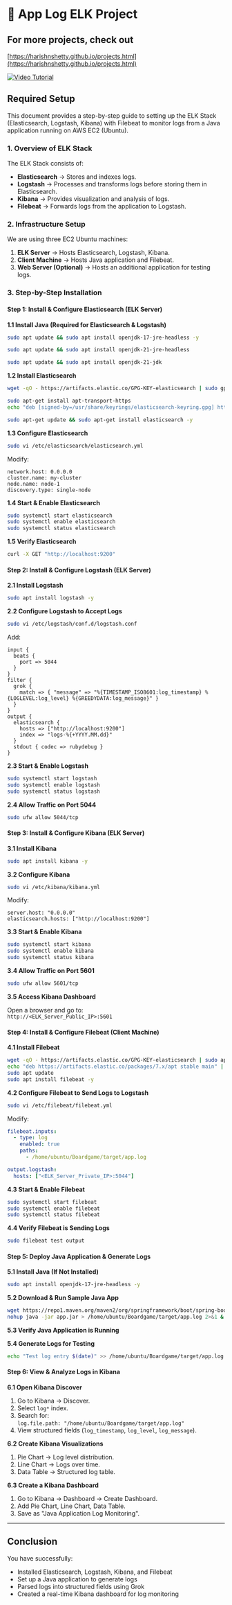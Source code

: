 # 🚀 App Log ELK Project

## For more projects, check out  
[https://harishnshetty.github.io/projects.html](https://harishnshetty.github.io/projects.html)

[![Video Tutorial](https://github.com/harishnshetty/image-data-project/blob/8391945b71df68d8741bf225ce4af892cd308b99/awsresourcefinder.jpg)](https://youtu.be/KNH_qe1vJAg)

## Required Setup

This document provides a step-by-step guide to setting up the ELK Stack (Elasticsearch, Logstash, Kibana) with Filebeat to monitor logs from a Java application running on AWS EC2 (Ubuntu).

### 1. Overview of ELK Stack

The ELK Stack consists of:
- **Elasticsearch** → Stores and indexes logs.
- **Logstash** → Processes and transforms logs before storing them in Elasticsearch.
- **Kibana** → Provides visualization and analysis of logs.
- **Filebeat** → Forwards logs from the application to Logstash.

### 2. Infrastructure Setup

We are using three EC2 Ubuntu machines:
1. **ELK Server** → Hosts Elasticsearch, Logstash, Kibana.
2. **Client Machine** → Hosts Java application and Filebeat.
3. **Web Server (Optional)** → Hosts an additional application for testing logs.

### 3. Step-by-Step Installation

#### Step 1: Install & Configure Elasticsearch (ELK Server)

**1.1 Install Java (Required for Elasticsearch & Logstash)**
```sh
sudo apt update && sudo apt install openjdk-17-jre-headless -y
```
```sh
sudo apt update && sudo apt install openjdk-21-jre-headless
```

```sh
sudo apt update && sudo apt install openjdk-21-jdk
```

**1.2 Install Elasticsearch**

```bash
wget -qO - https://artifacts.elastic.co/GPG-KEY-elasticsearch | sudo gpg --dearmor -o /usr/share/keyrings/elasticsearch-keyring.gpg

sudo apt-get install apt-transport-https
echo "deb [signed-by=/usr/share/keyrings/elasticsearch-keyring.gpg] https://artifacts.elastic.co/packages/9.x/apt stable main" | sudo tee /etc/apt/sources.list.d/elastic-9.x.list

sudo apt-get update && sudo apt-get install elasticsearch -y

```

**1.3 Configure Elasticsearch**
```sh
sudo vi /etc/elasticsearch/elasticsearch.yml
```
Modify:
```
network.host: 0.0.0.0
cluster.name: my-cluster
node.name: node-1
discovery.type: single-node
```

**1.4 Start & Enable Elasticsearch**
```sh
sudo systemctl start elasticsearch
sudo systemctl enable elasticsearch
sudo systemctl status elasticsearch
```

**1.5 Verify Elasticsearch**
```sh
curl -X GET "http://localhost:9200"
```

#### Step 2: Install & Configure Logstash (ELK Server)

**2.1 Install Logstash**
```sh
sudo apt install logstash -y
```

**2.2 Configure Logstash to Accept Logs**
```sh
sudo vi /etc/logstash/conf.d/logstash.conf
```
Add:
```
input {
  beats {
    port => 5044
  }
}
filter {
  grok {
    match => { "message" => "%{TIMESTAMP_ISO8601:log_timestamp} %{LOGLEVEL:log_level} %{GREEDYDATA:log_message}" }
  }
}
output {
  elasticsearch {
    hosts => ["http://localhost:9200"]
    index => "logs-%{+YYYY.MM.dd}"
  }
  stdout { codec => rubydebug }
}
```

**2.3 Start & Enable Logstash**
```sh
sudo systemctl start logstash
sudo systemctl enable logstash
sudo systemctl status logstash
```

**2.4 Allow Traffic on Port 5044**
```sh
sudo ufw allow 5044/tcp
```

#### Step 3: Install & Configure Kibana (ELK Server)

**3.1 Install Kibana**
```sh
sudo apt install kibana -y
```

**3.2 Configure Kibana**
```sh
sudo vi /etc/kibana/kibana.yml
```
Modify:
```
server.host: "0.0.0.0"
elasticsearch.hosts: ["http://localhost:9200"]
```

**3.3 Start & Enable Kibana**
```sh
sudo systemctl start kibana
sudo systemctl enable kibana
sudo systemctl status kibana
```

**3.4 Allow Traffic on Port 5601**
```sh
sudo ufw allow 5601/tcp
```

**3.5 Access Kibana Dashboard**

Open a browser and go to:  
`http://<ELK_Server_Public_IP>:5601`

#### Step 4: Install & Configure Filebeat (Client Machine)

**4.1 Install Filebeat**
```sh
wget -qO - https://artifacts.elastic.co/GPG-KEY-elasticsearch | sudo apt-key add -
echo "deb https://artifacts.elastic.co/packages/7.x/apt stable main" | sudo tee /etc/apt/sources.list.d/elastic-7.x.list
sudo apt update
sudo apt install filebeat -y
```

**4.2 Configure Filebeat to Send Logs to Logstash**
```sh
sudo vi /etc/filebeat/filebeat.yml
```
Modify:
```yaml
filebeat.inputs:
  - type: log
    enabled: true
    paths:
      - /home/ubuntu/Boardgame/target/app.log

output.logstash:
  hosts: ["<ELK_Server_Private_IP>:5044"]
```

**4.3 Start & Enable Filebeat**
```sh
sudo systemctl start filebeat
sudo systemctl enable filebeat
sudo systemctl status filebeat
```

**4.4 Verify Filebeat is Sending Logs**
```sh
sudo filebeat test output
```

#### Step 5: Deploy Java Application & Generate Logs

**5.1 Install Java (If Not Installed)**
```sh
sudo apt install openjdk-17-jre-headless -y
```

**5.2 Download & Run Sample Java App**
```sh
wget https://repo1.maven.org/maven2/org/springframework/boot/spring-boot-sample-simple/1.4.2.RELEASE/spring-boot-sample-simple-1.4.2.RELEASE.jar -O app.jar
nohup java -jar app.jar > /home/ubuntu/Boardgame/target/app.log 2>&1 &
```

**5.3 Verify Java Application is Running**

**5.4 Generate Logs for Testing**
```sh
echo "Test log entry $(date)" >> /home/ubuntu/Boardgame/target/app.log
```

#### Step 6: View & Analyze Logs in Kibana

**6.1 Open Kibana Discover**
1. Go to Kibana → Discover.
2. Select `log*` index.
3. Search for:  
   `log.file.path: "/home/ubuntu/Boardgame/target/app.log"`
4. View structured fields (`log_timestamp`, `log_level`, `log_message`).

**6.2 Create Kibana Visualizations**
1. Pie Chart → Log level distribution.
2. Line Chart → Logs over time.
3. Data Table → Structured log table.

**6.3 Create a Kibana Dashboard**
1. Go to Kibana → Dashboard → Create Dashboard.
2. Add Pie Chart, Line Chart, Data Table.
3. Save as "Java Application Log Monitoring".

---

## Conclusion

You have successfully:
- Installed Elasticsearch, Logstash, Kibana, and Filebeat
- Set up a Java application to generate logs
- Parsed logs into structured fields using Grok
- Created a real-time Kibana dashboard for log monitoring
